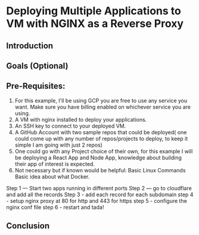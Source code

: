 # Deploying Multiple Applications to VM with NGINX as a Reverse Proxy

## Introduction
## Goals (Optional)

## Pre-Requisites:

1. For this example, I'll be using GCP you are free to use any service you want. Make sure you have billing enabled on whichever service you are using.
2. A VM with nginx installed to deploy your applications.
3. An SSH key to connect to your deployed VM.
4. A GitHub Account with two sample repos that could be deployed( one could come up with any number of repos/projects to deploy, to keep it simple I am going with just 2 repos)
5. One could go with any Project choice of their own, for this example I will be deploying a React App and Node App, knowledge about building their app of interest is expected.
6. Not necessary but if known would be helpful: 
     Basic Linux Commands
     Basic idea about what Docker.

Step 1 — Start two apps running in different ports
Step 2 — go to cloudflare and add all the records
Step 3 - add each record for each subdomain
step 4 - setup nginx proxy at 80 for http and 443 for https
step 5 - configure the nginx conf file
step 6 - restart and tada!

## Conclusion
